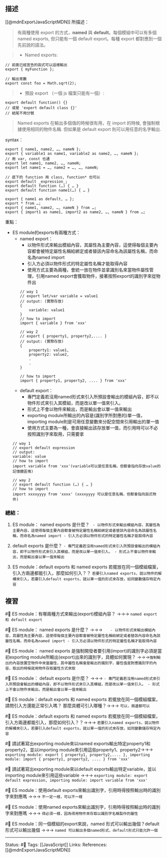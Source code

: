 ## 描述
[[@mdnExportJavaScriptMDN]] 所描述：
> 有兩種使用 export 的方式，**named** 與 **default**。每個模組中可以有多個 named exports, 但只能有一個 default export。每種 export 都對應到一個先前說的語法。

> - Named exports:
```
// 前面已經宣告的函式可以這樣輸出
export { myFunction };

// 輸出常數
export const foo = Math.sqrt(2); 
```

> -  預設 export （一個 js 檔案只能有一個）:    
```
export default function() {}
// 或是 'export default class {}'
// 結尾不用分號
```

> Named exports 在輸出多個值的時候很有用，在 import 的時候, 會強制根據使用相同的物件名稱. 但如果是 default export 則可以用任意的名字輸出.

syntax：
```
export { name1, name2, …, nameN };
export { variable1 as name1, variable2 as name2, …, nameN };
// 用 var, const 也通
export let name1, name2, …, nameN;
export let name1 = …, name2 = …, …, nameN;

// 底下的 function 用 class, function* 也可以
export default _expression_;
export default function (…) { … }
export default function name1(…) { … }

export { name1 as default, … };
export * from …;
export { name1, name2, …, nameN } from …;
export { import1 as name1, import2 as name2, …, nameN } from …;
```


重點：
- ES module的exports有兩種方式：
	- named export：
		- 以物件形式來輸出模組內容，其屬性為主要內容，這使得每個主要內容都會被特定屬性名稱給綁定或者替該內容命名為該屬性名稱，而命名為named import
		- 引入方必須以物件形式的特定屬性名稱才能取得內容
		- 使用方式主要為兩種，會統一放在物件並拿識別名來當物件屬性管理，引用named export會獲取物件，接著按照export的識別字來從物件出
		```
		// way 1
		// export let/var variable = value1		
		// output: (實際存放)
		{
			variable: value1
		}
		// how to import 
		import { variable } from 'xxx'
		
		// way 2
		// export { property1, property2,.... }
		// output: (實際存放)
		{
			property1: value1,
			property2: value2,
			.
			.
		}

		// how to import
		import { property1, property2, .... } from 'xxx'
		```
	- default export：
		- 專門定義若沒用named形式來引入所預設會輸出的模組內容，即不以物件形式來引入其模組，而是改以單一值來引入。
		- 形式上不會以物件來輸出，而是輸出會以單一值來輸出
		- exporting module所輸出的內容是(識別字所對應的)單一值，importing module則是可用任意變數來分配空間來引用輸出的單一值
		- 使用方式主要為一種，會直接輸出該存放單一值，而引用時可以不必按照識別字來取用，只需要拿
	```
	// way 1
	// export default expression
	// output:
	variable: value
	// how to import
	import variable from 'xxx'(variable可以是任意名稱，但都會指向存放value的記憶體區塊)

	// way 2
	// export default function (…) { … }
	// how to import
	import xxxxyyyy from 'xxxx' (xxxxyyyy 可以是任意名稱，但都會指向函式物件)
	```

### 總結：
1. ES module： named exports 是什麼？  `	- 以物件形式來輸出模組內容，其屬性為主要內容，這使得每個主要內容都會被特定屬性名稱給綁定或者替該內容命名為該屬性名稱，而命名為named import - 引入方必須以物件形式的特定屬性名稱才能取得內容`


2. default exports 是什麼？  `- 專門定義若沒用named形式來引入所預設會輸出的模組內容，即不以物件形式來引入其模組，而是改以單一值來引入。 - 形式上不會以物件來輸出，而是輸出會以單一值來輸出`



3. ES module：default exports 和 named exports  若擺放在同一個模組檔案，引入方兩邊都能引入，那麼如何引入？？ `若要引入named exports，就以物件的解構來引入，若要引入default exports，就以單一值的形式來存放，如同變數儲存特定內容`



## 複習
#🧠 ES module：有哪兩種方式來輸出(export)模組內容？ ->->-> `named export 和 default export`
<!--SR:!2022-10-10,38,250-->

#🧠 ES module： named exports 是什麼？ ->->-> `	- 以物件形式來輸出模組內容，其屬性為主要內容，這使得每個主要內容都會被特定屬性名稱給綁定或者替該內容命名為該屬性名稱，而命名為named import - 引入方必須以物件形式的特定屬性名稱才能取得內容`

#🧠 ES module： named exports 是強制開發者要引用(import)的識別字必須是當初exporting module所輸出(export)出來的識別字，具體如何實現？ ->->->`強制輸出的內容放置空物件中來當屬性，其中屬性名稱會是輸出的識別字，屬性值是對應識別字的內容，取出的時候就用物件存取屬性方式來取`
<!--SR:!2022-11-20,64,250-->

#🧠 ES module： default exports 是什麼？ ->->-> `- 專門定義若沒用named形式來引入所預設會輸出的模組內容，即不以物件形式來引入其模組，而是改以單一值來引入。 - 形式上不會以物件來輸出，而是輸出會以單一值來輸出`

#🧠 ES module：default exports 和 named exports  若擺放在同一個模組檔案，請問引入方還能正常引入嗎？ 那麼具體可引入哪種？->->-> `可以，兩邊都可以`

#🧠 ES module：default exports 和 named exports  若擺放在同一個模組檔案，引入方兩邊都能引入，那麼如何引入？？->->-> `若要引入named exports，就以物件的解構來引入，若要引入default exports，就以單一值的形式來存放，如同變數儲存特定內容`

#🧠 請試著寫出exporting module來以named exports輸出特定property1和property2，並以importing module來引用這些property1、property2->->-> `exporting module: export { property1, property2,.... }, importing module: import { property1, property2, .... } from 'xxx'`
<!--SR:!2022-11-06,56,250-->

#🧠 請試著寫出exporting module來以default exports輸出特定variable，並以importing module來引用這些variable ->->-> `exporting module: export default expression, importing module: import variable from 'xxx'`
<!--SR:!2022-10-26,48,250-->

#🧠 ES module：使用default exports來輸出識別字，引用時得按照輸出時的識別字來對應嗎 ->->-> `不一定一樣，可以不一樣`
<!--SR:!2022-10-13,40,250-->

#🧠 ES module：使用named exports來輸出識別字，引用時得按照輸出時的識別字來對應嗎 ->->-> `得必須一樣，因為得用物件來存取以識別字名稱製作的屬性`
<!--SR:!2022-11-15,61,250-->

#🧠 ES module：同一個模組的export來說，named 形式可以輸出幾個？default形式可以輸出幾個 ->->-> `named 可以輸出多個named形式，default形式只能允許一個`


---
Status: #🌱 
Tags:
[[JavaScript]] 
Links:
References:
[[@mdnExportJavaScriptMDN]]
